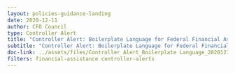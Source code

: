 ```yaml
---
layout: policies-guidance-landing
date: 2020-12-11
author: CFO Council
type: Controller Alert
title: "Controller Alert: Boilerplate Language for Federal Financial Assistance Notices of Funding Opportunity and General Terms and Conditions"
subtitle: "Controller Alert: Boilerplate Language for Federal Financial Assistance Notices of Funding Opportunity and General Terms and Conditions"
doc-link: ../assets/files/Controller Alert_Boilerplate Language_20201210.pdf
filters: financial-assistance controller-alerts
---
```


